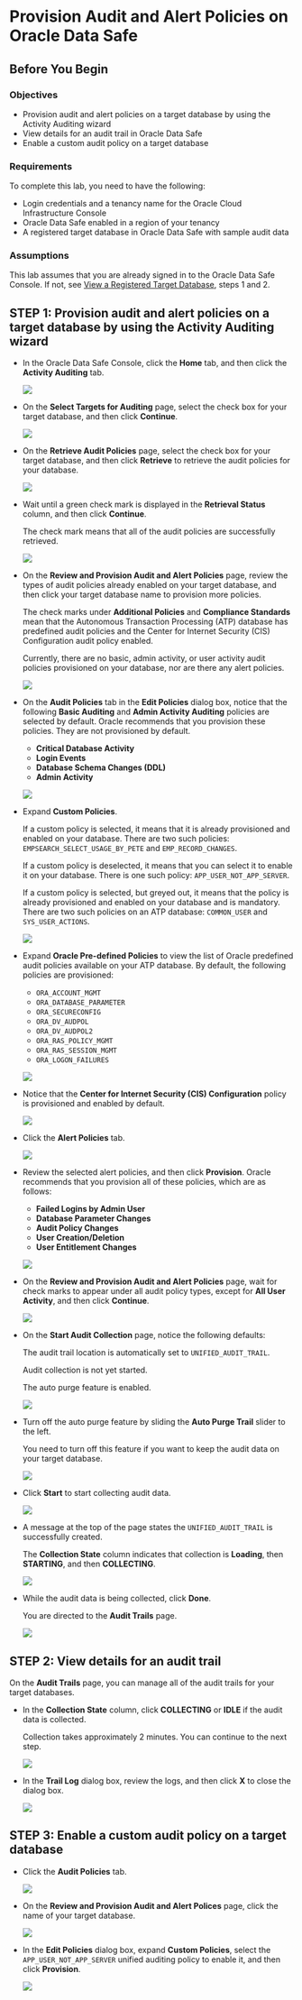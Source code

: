 # Provision Audit and Alert Policies on Oracle Data Safe

## Before You Begin
### Objectives
- Provision audit and alert policies on a target database by using the Activity Auditing wizard
- View details for an audit trail in Oracle Data Safe
- Enable a custom audit policy on a target database

### Requirements
To complete this lab, you need to have the following:
- Login credentials and a tenancy name for the Oracle Cloud Infrastructure Console
- Oracle Data Safe enabled in a region of your tenancy
- A registered target database in Oracle Data Safe with sample audit data

### Assumptions
This lab assumes that you are already signed in to the Oracle Data Safe Console. If not, see [View a Registered Target Database](?lab=lab-1-view-registered-target-database), steps 1 and 2.

## **STEP 1**: Provision audit and alert policies on a target database by using the Activity Auditing wizard

- In the Oracle Data Safe Console, click the **Home** tab, and then click the **Activity Auditing** tab.

  ![](./images/access-activity-auditing.png " ")

- On the **Select Targets for Auditing** page, select the check box for your target database, and then click **Continue**.

  ![](./images/select-targets-for-auditing.png " ")

- On the **Retrieve Audit Policies** page, select the check box for your target database, and then click **Retrieve** to retrieve the audit policies for your database.

  ![](./images/retrieve-audit-policies.png " ")

- Wait until a green check mark is displayed in the **Retrieval Status** column, and then click **Continue**.

  The check mark means that all of the audit policies are successfully retrieved.


  ![](./images/policies-retrieved.png " ")

- On the **Review and Provision Audit and Alert Policies** page, review the types of audit policies already enabled on your target database, and then click your target database name to provision more policies.

  The check marks under **Additional Policies** and **Compliance Standards** mean that the Autonomous Transaction Processing (ATP) database has predefined audit policies and the Center for Internet Security (CIS) Configuration audit policy enabled.

  Currently, there are no basic, admin activity, or user activity audit policies provisioned on your database, nor are there any alert policies.


  ![](./images/additional-policies-cis.png " ")


- On the **Audit Policies** tab in the **Edit Policies** dialog box, notice that the following **Basic Auditing** and **Admin Activity Auditing** policies are selected by default. Oracle recommends that you provision these policies. They are not provisioned by default.

  - **Critical Database Activity**
  - **Login Events**
  - **Database Schema Changes (DDL)**
  - **Admin Activity**


  ![](./images/basic-admin-policies.png " ")


- Expand **Custom Policies**.

  If a custom policy is selected, it means that it is already provisioned and enabled on your database. There are two such policies: `EMPSEARCH_SELECT_USAGE_BY_PETE` and `EMP_RECORD_CHANGES`.

  If a custom policy is deselected, it means that you can select it to enable it on your database. There is one such policy: `APP_USER_NOT_APP_SERVER`.

  If a custom policy is selected, but greyed out, it means that the policy is already provisioned and enabled on your database and is mandatory. There are two such policies on an ATP database: `COMMON_USER` and `SYS_USER_ACTIONS`.


  ![](./images/additional-audit-policies.png " ")



- Expand **Oracle Pre-defined Policies** to view the list of Oracle predefined audit policies available on your ATP database. By default, the following policies are provisioned:

  - `ORA_ACCOUNT_MGMT`
  - `ORA_DATABASE_PARAMETER`
  - `ORA_SECURECONFIG`
  - `ORA_DV_AUDPOL`
  - `ORA_DV_AUDPOL2`
  - `ORA_RAS_POLICY_MGMT`
  - `ORA_RAS_SESSION_MGMT`
  - `ORA_LOGON_FAILURES`


  ![](./images/oracle-predefined-policies.png " ")

- Notice that the **Center for Internet Security (CIS) Configuration** policy is provisioned and enabled by default.


  ![](./images/cis-provisioned-enabled.png " ")


- Click the **Alert Policies** tab.


  ![](./images/alert-policies-tab.png " ")

- Review the selected alert policies, and then click **Provision**. Oracle recommends that you provision all of these policies, which are as follows:

  - **Failed Logins by Admin User**
  - **Database Parameter Changes**
  - **Audit Policy Changes**
  - **User Creation/Deletion**
  - **User Entitlement Changes**

   ![](./images/selected-alert-policies.png " ")

- On the **Review and Provision Audit and Alert Policies** page, wait for check marks to appear under all audit policy types, except for **All User Activity**, and then click **Continue**.

  ![](./images/review-provision-audit-alert-policies.png " ")



- On the **Start Audit Collection** page, notice the following defaults:

  The audit trail location is automatically set to  `UNIFIED_AUDIT_TRAIL`.

  Audit collection is not yet started.

  The auto purge feature is enabled.


  ![](./images/start-audit-collection-page.png " ")


- Turn off the auto purge feature by sliding the **Auto Purge Trail** slider to the left.

  You need to turn off this feature if you want to keep the audit data on your target database.

   ![](./images/turn-off-auto-purge.png " ")

- Click **Start** to start collecting audit data.

  ![](./images/click-start-to-collect-audit-data.png " ")

- A message at the top of the page states the `UNIFIED_AUDIT_TRAIL` is successfully created.

  The **Collection State** column indicates that collection is **Loading**, then **STARTING**, and then **COLLECTING**.


  ![](./images/audit-trail-created-audit-collecting.png " ")

- While the audit data is being collected, click **Done**.

  You are directed to the **Audit Trails** page.

   ![](./images/click-done-audit-collection.png " ")




## **STEP 2**: View details for an audit trail

On the **Audit Trails** page, you can manage all of the audit trails for your target databases.

- In the **Collection State** column, click **COLLECTING** or **IDLE** if the audit data is collected.

  Collection takes approximately 2 minutes. You can continue to the next step.


  ![](./images/click-collecting-or-idle.png " ")

- In the **Trail Log** dialog box, review the logs, and then click **X** to close the dialog box.


  ![](./images/trail-log.png " ")



## **STEP 3**: Enable a custom audit policy on a target database


- Click the **Audit Policies** tab.


  ![](./images/click-audit-policies-tab.png " ")



- On the **Review and Provision Audit and Alert Polices** page, click the name of your target database.


  ![](./images/click-database-on-audit-policies-tab.png " ")


- In the **Edit Policies** dialog box, expand **Custom Policies**, select the `APP_USER_NOT_APP_SERVER` unified auditing policy to enable it, and then click **Provision**.


  ![](./images/enable-custom-audit-policy.png " ")  

